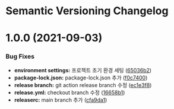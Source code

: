 # Semantic Versioning Changelog

# 1.0.0 (2021-09-03)


### Bug Fixes

* **environment settings:** 프로젝트 초기 환경 세팅 ([65036b2](https://github.com/kihyun-yang/convention-template/commit/65036b2c62c32961764dc1ac4c7902adeb5b2721))
* **package-lock.json:** package-lock.json 추가 ([f0c7400](https://github.com/kihyun-yang/convention-template/commit/f0c7400e943bc5e314ee7e2e776b4e4942dc0e30))
* **release branch:** git action release branch 수정 ([ec1e3f8](https://github.com/kihyun-yang/convention-template/commit/ec1e3f8763d13ca92121bd1c27e418c20ed93fe5))
* **release.yml:** checkout branch 수정 ([16658b1](https://github.com/kihyun-yang/convention-template/commit/16658b195432ae7a28d15ca2ea581b5ee95835d9))
* **releaserc:** main branch 추가 ([cfa9da1](https://github.com/kihyun-yang/convention-template/commit/cfa9da13c521f204c8239058dae9df66d50f5b14))
